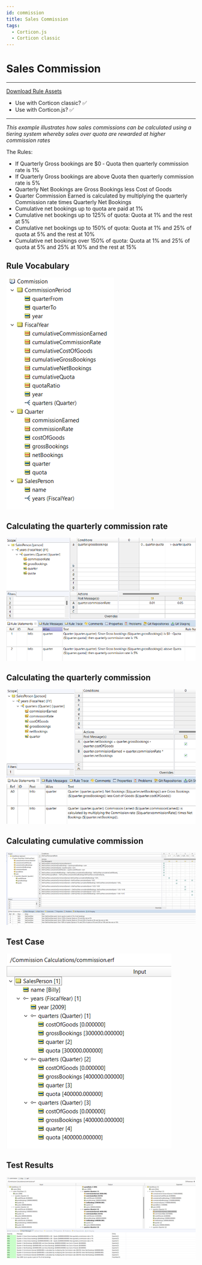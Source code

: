 ```yaml
---
id: commission
title: Sales Commission
tags:
  - Corticon.js
  - Corticon classic
---
```


# Sales Commission


---
[Download Rule Assets](https://minhaskamal.github.io/DownGit/#/home?url=https://github.com/corticon/templates/blob/main/classic-templates/Commissio-Calculations/Commission%20Calculations.zip)
* Use with Corticon classic? ✅
* Use with Corticon.js? ✅
---

_This example illustrates how sales commissions can be calculated using a tiering system whereby sales over quota are rewarded at higher commission rates_

The Rules:

* If Quarterly Gross bookings are $0 ‐ Quota then quarterly commission rate is 1%
* If Quarterly Gross bookings are above Quota then quarterly commission rate is 5%
* Quarterly Net Bookings are Gross Bookings less Cost of Goods
* Quarter Commission Earned is calculated by multiplying the quarterly Commission rate times Quarterly Net Bookings
* Cumulative net bookings up to quota are paid at 1%
* Cumulative net bookings up to 125% of quota: Quota at 1% and the rest at 5%
* Cumulative net bookings up to 150% of quota: Quota at 1% and 25% of quota at 5% and the rest at 10% 
* Cumulative net bookings over 150% of quota: Quota at 1% and 25% of quota at 5% and 25% at 10% and the rest at 15%

## Rule Vocabulary

![Alt text](images/commission_sshot-40.png)

## Calculating the quarterly commission rate

![Alt text](images/commission_sshot-41.png)

## Calculating the quarterly commission

![Alt text](images/commission_sshot-42.png)

## Calculating cumulative commission

![Alt text](images/commission_sshot-43.png)

## Test Case

![Alt text](images/commission_sshot-45.png)

## Test Results

![Alt text](images/commission_sshot-47.png)